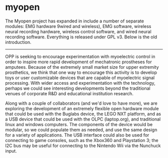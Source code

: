 # myopen
The Myopen project has expanded in include a number of separate modules: EMG hardware 9wired and wireless), EMG software, wireless neural recording hardware, wireless control software, and wired neural recording software.  Everything is released under GPL v3. Below is the old introduction. 

----

OPP is seeking to encourage experimentation with myoelectric control in order to inspire more rapid development of mechatronic prostheses for amputees. Because of the extremely small market size for upper extremity prosthetics, we think that one way to encourage this activity is to develop toys or user customizable devices that are capable of myoelectric signal processing. With wider access and experimentation with the technology, perhaps we could see interesting developments beyond the traditional venues of corporate R&D and educational institution research.

Along with a couple of collaborators (and we'd love to have more), we are exploring the development of an extremely flexible open hardware module that could be used with the Buglabs device, the LEGO NXT platform, and as a USB device that could be used with the OLPC (laptop.org), and traditional linux and windows computers. The components of the device would be modular, so we could populate them as needed, and use the same design for a variety of applications. The USB interface could also be used for connecting to game consoles, such as the Xbox360 and Playstation 3; the I2C bus may be useful for connecting to the Nintendo Wii via the Nunchuck input.

